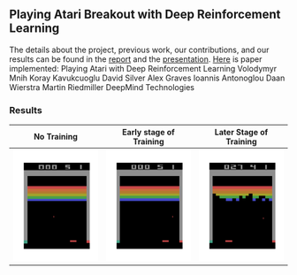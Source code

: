 ## Playing Atari Breakout with Deep Reinforcement Learning
The details about the project, previous work, our contributions, and our results can be found in the [report](./report.pdf) and the [presentation](https://docs.google.com/presentation/d/1WWJER8nA879T-J6VcevzcG1zFHQxhF4Z-7cj5Inmci4/edit?usp=sharing). [Here](https://arxiv.org/pdf/1312.5602.pdf) is paper implemented: Playing Atari with Deep Reinforcement Learning
Volodymyr Mnih Koray Kavukcuoglu David Silver Alex Graves Ioannis Antonoglou
Daan Wierstra Martin Riedmiller
DeepMind Technologies
### Results
No Training       |  Early stage of Training       |  Later Stage of Training
:-------------------------:|:------------------------:|:-------------------------:|
![](No-training.gif)  |  ![](early-stage.gif)  |  ![](later-stage.gif)

